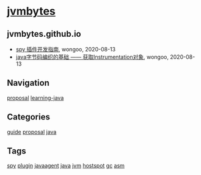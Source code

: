 # [jvmbytes](http://jvmbytes.com)

## jvmbytes.github.io
* [spy 插件开发指南](/jvmbytes-spy-plugin-guide), wongoo, 2020-08-13
* [java字节码编织的基础 —— 获取Instrumentation对象](/jvmbytes-agent-guide), wongoo, 2020-08-13

## Navigation
[proposal](/proposal/)
[learning-java](/learning-java/)

## Categories

 [guide](/category/guide)
 [proposal](/category/proposal)
 [java](/category/java)

## Tags

 [spy](/tag/spy)
 [plugin](/tag/plugin)
 [javaagent](/tag/javaagent)
 [java](/tag/java)
 [jvm](/tag/jvm)
 [hostspot](/tag/hostspot)
 [gc](/tag/gc)
 [asm](/tag/asm)
